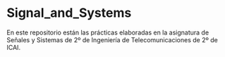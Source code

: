 # Signal_and_Systems
En este repositorio están las prácticas elaboradas en la asignatura de Señales y Sistemas de 2º de Ingeniería de Telecomunicaciones de 2º de ICAI.
